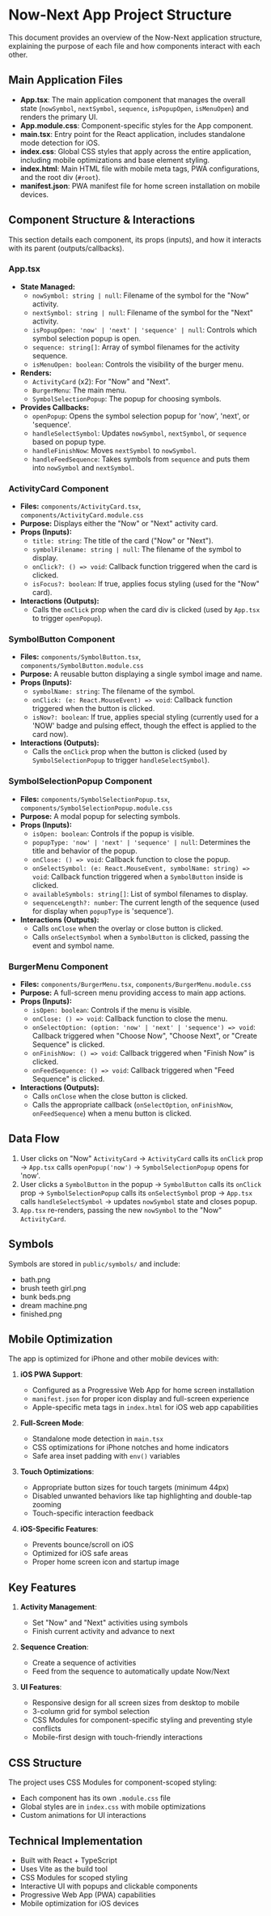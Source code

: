 # Now-Next App Project Structure

This document provides an overview of the Now-Next application structure, explaining the purpose of each file and how components interact with each other.

## Main Application Files

- **App.tsx**: The main application component that manages the overall state (`nowSymbol`, `nextSymbol`, `sequence`, `isPopupOpen`, `isMenuOpen`) and renders the primary UI.
- **App.module.css**: Component-specific styles for the App component.
- **main.tsx**: Entry point for the React application, includes standalone mode detection for iOS.
- **index.css**: Global CSS styles that apply across the entire application, including mobile optimizations and base element styling.
- **index.html**: Main HTML file with mobile meta tags, PWA configurations, and the root div (`#root`).
- **manifest.json**: PWA manifest file for home screen installation on mobile devices.

## Component Structure & Interactions

This section details each component, its props (inputs), and how it interacts with its parent (outputs/callbacks).

### App.tsx
- **State Managed:**
  - `nowSymbol: string | null`: Filename of the symbol for the "Now" activity.
  - `nextSymbol: string | null`: Filename of the symbol for the "Next" activity.
  - `isPopupOpen: 'now' | 'next' | 'sequence' | null`: Controls which symbol selection popup is open.
  - `sequence: string[]`: Array of symbol filenames for the activity sequence.
  - `isMenuOpen: boolean`: Controls the visibility of the burger menu.
- **Renders:**
  - `ActivityCard` (x2): For "Now" and "Next".
  - `BurgerMenu`: The main menu.
  - `SymbolSelectionPopup`: The popup for choosing symbols.
- **Provides Callbacks:**
  - `openPopup`: Opens the symbol selection popup for 'now', 'next', or 'sequence'.
  - `handleSelectSymbol`: Updates `nowSymbol`, `nextSymbol`, or `sequence` based on popup type.
  - `handleFinishNow`: Moves `nextSymbol` to `nowSymbol`.
  - `handleFeedSequence`: Takes symbols from `sequence` and puts them into `nowSymbol` and `nextSymbol`.

### ActivityCard Component
- **Files:** `components/ActivityCard.tsx`, `components/ActivityCard.module.css`
- **Purpose:** Displays either the "Now" or "Next" activity card.
- **Props (Inputs):**
  - `title: string`: The title of the card ("Now" or "Next").
  - `symbolFilename: string | null`: The filename of the symbol to display.
  - `onClick?: () => void`: Callback function triggered when the card is clicked.
  - `isFocus?: boolean`: If true, applies focus styling (used for the "Now" card).
- **Interactions (Outputs):**
  - Calls the `onClick` prop when the card div is clicked (used by `App.tsx` to trigger `openPopup`).

### SymbolButton Component
- **Files:** `components/SymbolButton.tsx`, `components/SymbolButton.module.css`
- **Purpose:** A reusable button displaying a single symbol image and name.
- **Props (Inputs):**
  - `symbolName: string`: The filename of the symbol.
  - `onClick: (e: React.MouseEvent) => void`: Callback function triggered when the button is clicked.
  - `isNow?: boolean`: If true, applies special styling (currently used for a 'NOW' badge and pulsing effect, though the effect is applied to the card now).
- **Interactions (Outputs):**
  - Calls the `onClick` prop when the button is clicked (used by `SymbolSelectionPopup` to trigger `handleSelectSymbol`).

### SymbolSelectionPopup Component
- **Files:** `components/SymbolSelectionPopup.tsx`, `components/SymbolSelectionPopup.module.css`
- **Purpose:** A modal popup for selecting symbols.
- **Props (Inputs):**
  - `isOpen: boolean`: Controls if the popup is visible.
  - `popupType: 'now' | 'next' | 'sequence' | null`: Determines the title and behavior of the popup.
  - `onClose: () => void`: Callback function to close the popup.
  - `onSelectSymbol: (e: React.MouseEvent, symbolName: string) => void`: Callback function triggered when a `SymbolButton` inside is clicked.
  - `availableSymbols: string[]`: List of symbol filenames to display.
  - `sequenceLength?: number`: The current length of the sequence (used for display when `popupType` is 'sequence').
- **Interactions (Outputs):**
  - Calls `onClose` when the overlay or close button is clicked.
  - Calls `onSelectSymbol` when a `SymbolButton` is clicked, passing the event and symbol name.

### BurgerMenu Component
- **Files:** `components/BurgerMenu.tsx`, `components/BurgerMenu.module.css`
- **Purpose:** A full-screen menu providing access to main app actions.
- **Props (Inputs):**
  - `isOpen: boolean`: Controls if the menu is visible.
  - `onClose: () => void`: Callback function to close the menu.
  - `onSelectOption: (option: 'now' | 'next' | 'sequence') => void`: Callback triggered when "Choose Now", "Choose Next", or "Create Sequence" is clicked.
  - `onFinishNow: () => void`: Callback triggered when "Finish Now" is clicked.
  - `onFeedSequence: () => void`: Callback triggered when "Feed Sequence" is clicked.
- **Interactions (Outputs):**
  - Calls `onClose` when the close button is clicked.
  - Calls the appropriate callback (`onSelectOption`, `onFinishNow`, `onFeedSequence`) when a menu button is clicked.

## Data Flow

1.  User clicks on "Now" `ActivityCard` -> `ActivityCard` calls its `onClick` prop -> `App.tsx` calls `openPopup('now')` -> `SymbolSelectionPopup` opens for 'now'.
2.  User clicks a `SymbolButton` in the popup -> `SymbolButton` calls its `onClick` prop -> `SymbolSelectionPopup` calls its `onSelectSymbol` prop -> `App.tsx` calls `handleSelectSymbol` -> updates `nowSymbol` state and closes popup.
3.  `App.tsx` re-renders, passing the new `nowSymbol` to the "Now" `ActivityCard`.

## Symbols

Symbols are stored in `public/symbols/` and include:
- bath.png
- brush teeth girl.png
- bunk beds.png
- dream machine.png
- finished.png

## Mobile Optimization

The app is optimized for iPhone and other mobile devices with:

1. **iOS PWA Support**:
   - Configured as a Progressive Web App for home screen installation
   - `manifest.json` for proper icon display and full-screen experience
   - Apple-specific meta tags in `index.html` for iOS web app capabilities

2. **Full-Screen Mode**:
   - Standalone mode detection in `main.tsx`
   - CSS optimizations for iPhone notches and home indicators
   - Safe area inset padding with `env()` variables

3. **Touch Optimizations**:
   - Appropriate button sizes for touch targets (minimum 44px)
   - Disabled unwanted behaviors like tap highlighting and double-tap zooming
   - Touch-specific interaction feedback

4. **iOS-Specific Features**:
   - Prevents bounce/scroll on iOS
   - Optimized for iOS safe areas
   - Proper home screen icon and startup image

## Key Features

1. **Activity Management**:
   - Set "Now" and "Next" activities using symbols
   - Finish current activity and advance to next

2. **Sequence Creation**:
   - Create a sequence of activities
   - Feed from the sequence to automatically update Now/Next

3. **UI Features**:
   - Responsive design for all screen sizes from desktop to mobile
   - 3-column grid for symbol selection
   - CSS Modules for component-specific styling and preventing style conflicts
   - Mobile-first design with touch-friendly interactions

## CSS Structure

The project uses CSS Modules for component-scoped styling:
- Each component has its own `.module.css` file
- Global styles are in `index.css` with mobile optimizations
- Custom animations for UI interactions

## Technical Implementation

- Built with React + TypeScript
- Uses Vite as the build tool
- CSS Modules for scoped styling
- Interactive UI with popups and clickable components
- Progressive Web App (PWA) capabilities
- Mobile optimization for iOS devices